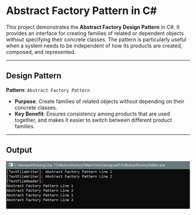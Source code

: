# Abstract Factory Pattern in C#

This project demonstrates the **Abstract Factory Design Pattern** in C#. It provides an interface for creating families of related or dependent objects without specifying their concrete classes. The pattern is particularly useful when a system needs to be independent of how its products are created, composed, and represented.

---

##  Design Pattern

**Pattern**: `Abstract Factory Pattern`

- **Purpose**: Create families of related objects without depending on their concrete classes.
- **Key Benefit**: Ensures consistency among products that are used together, and makes it easier to switch between different product families.

---

## Output

![alt text](image.png)

